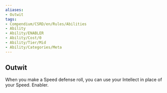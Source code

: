 ```yaml
---
aliases:
- Outwit
tags:
- Compendium/CSRD/en/Rules/Abilities
- Ability
- Ability/ENABLER
- Ability/Cost/0
- Ability/Tier/Mid
- Ability/Categories/Meta
---
```


  
## Outwit  
When you make a Speed defense roll, you can use your Intellect in place of your Speed. Enabler.